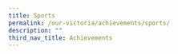 ```yaml
---
title: Sports
permalink: /our-victoria/achievements/sports/
description: ""
third_nav_title: Achievements
---
```

